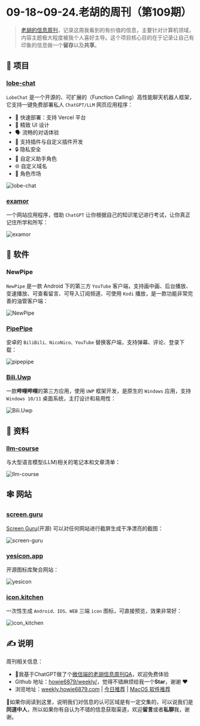 # 09-18~09-24.老胡的周刊（第109期）

> [老胡的信息周刊](https://weekly.howie6879.com/)，记录这周我看到的有价值的信息，主要针对计算机领域，内容主题极大程度被我个人喜好主导。这个项目核心目的在于记录让自己有印象的信息做一个**留存**以及**共享**。

## 🎯 项目

### [lobe-chat](https://github.com/lobehub/lobe-chat)

`LobeChat` 是一个开源的、可扩展的（Function Calling）高性能聊天机器人框架，它支持一键免费部署私人 `ChatGPT/LLM` 网页应用程序：

- 💨 快速部署：支持 Vercel 平台
-  💎 精致 UI 设计
-  🗣️ 流畅的对话体验
-  🧩 支持插件与自定义插件开发
-  🔒 隐私安全
-  🤖 自定义助手角色
-  🌐 自定义域名
-  🏬 角色市场

![lobe-chat](https://images-1252557999.file.myqcloud.com/uPic/lobe-chat.webp)

### [examor](https://github.com/codeacme17/examor)

一个网站应用程序，借助 `ChatGPT` 让你根据自己的知识笔记进行考试，让你真正记住所学和所写：

![examor](https://images-1252557999.file.myqcloud.com/uPic/examor.png)

## 🤖 软件

### NewPipe

`NewPipe` 是一款 Android 下的第三方 `YouTube` 客户端，支持画中画、后台播放、变速播放、可查看留言、可导入订阅频道、可使用 `Kodi` 播放，是一款功能非常完善的油管客户端：

![NewPipe](https://images-1252557999.file.myqcloud.com/uPic/NewPipe.jpg)

### [PipePipe](https://github.com/InfinityLoop1308/PipePipe)

安卓的 `BiliBili、NicoNico、YouTube` 替换客户端，支持弹幕、评论、登录下载：

![pipepipe](https://images-1252557999.file.myqcloud.com/uPic/pipepipe.jpg)

### [Bili.Uwp](https://github.com/Richasy/Bili.Uwp)

一款**哔哩哔哩**的第三方应用，使用 `UWP` 框架开发，是原生的 `Windows` 应用，支持 `Windows 10/11` 桌面系统，主打设计和易用性：

![Bili.Uwp](https://images-1252557999.file.myqcloud.com/uPic/Bili.Uwp.png)

## 👀 资料

### [llm-course](https://github.com/mlabonne/llm-course)

与大型语言模型(LLM)相关的笔记本和文章清单：

![llm-course](https://images-1252557999.file.myqcloud.com/uPic/llm-course.jpg)

## 🕸 网站

### [screen.guru](https://screen.guru/)

[Screen Guru](https://github.com/premieroctet/screen-guru)(开源) 可以对任何网站进行截屏生成干净漂亮的截图：

![screen-guru](https://images-1252557999.file.myqcloud.com/uPic/screen-guru.png)

### [yesicon.app](https://yesicon.app/)

开源图标库聚合网站：

![yesicon](https://images-1252557999.file.myqcloud.com/uPic/yesicon.jpg)

### [icon.kitchen](https://icon.kitchen/)

一次性生成 `Android、IOS、WEB` 三端 `icon` 图标，可直接预览，效果非常好：

![icon_kitchen](https://images-1252557999.file.myqcloud.com/uPic/icon_kitchen.jpg)

## ✍️ 说明

周刊相关信息：

- 🥳我基于ChatGPT做了个[微信端的老胡信息周刊QA](https://mp.weixin.qq.com/s/3ohE-rm6kryC07parr29bQ)，欢迎免费体验
- Github 地址：[howie6879/weekly/](https://github.com/howie6879/weekly/)，觉得不错麻烦给我一个**Star**，谢谢 ❤️
- 浏览地址：[weekly.howie6879.com](https://weekly.howie6879.com) | [今日推荐](https://weekly.howie6879.com/recommend/index.html) | [MacOS 软件推荐](https://weekly.howie6879.com/soft/mac.html)

🙌如果你阅读到这里，说明我们对信息的认可区域是有一定交集的，可以说我们是**同道中人**，所以如果你有自认为不错的信息获取渠道，欢迎**留言**或者**私聊**我，谢谢。
